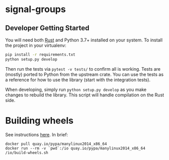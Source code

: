 # signal-groups

## Developer Getting Started

You will need both [Rust](https://rustup.rs/) and Python 3.7+ installed on your system.
To install the project in your virtualenv:

```sh
pip install -r requirements.txt
python setup.py develop
```

Then run the tests via `pytest -v tests/` to confirm all is working.
Tests are (mostly) ported to Python from the upstream crate.
You can use the tests as a reference for how to use the library (start with the integration tests).

When developing, simply run `python setup.py develop` as you make changes to rebuild the library.
This script will handle compilation on the Rust side.

# Building wheels

See instructions [here](https://github.com/PyO3/setuptools-rust#binary-wheels-on-linux). In brief:

```
docker pull quay.io/pypa/manylinux2014_x86_64
docker run --rm -v `pwd`:/io quay.io/pypa/manylinux2014_x86_64 /io/build-wheels.sh
```
